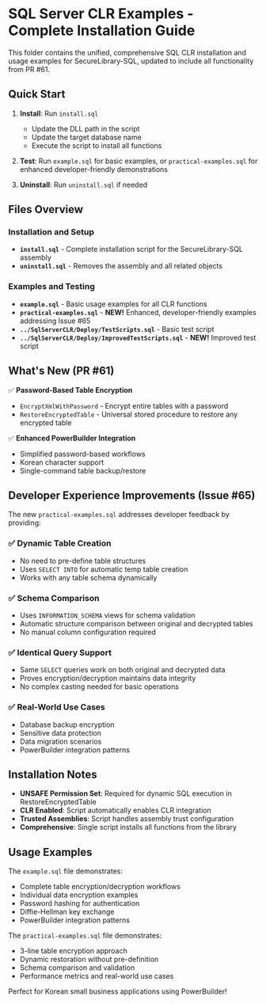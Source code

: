 # SQL Server CLR Examples - Complete Installation Guide

This folder contains the unified, comprehensive SQL CLR installation and usage examples for SecureLibrary-SQL, updated to include all functionality from PR #61.

## Quick Start

1. **Install**: Run `install.sql` 
   - Update the DLL path in the script
   - Update the target database name
   - Execute the script to install all functions

2. **Test**: Run `example.sql` for basic examples, or `practical-examples.sql` for enhanced developer-friendly demonstrations

3. **Uninstall**: Run `uninstall.sql` if needed

## Files Overview

### Installation and Setup
- **`install.sql`** - Complete installation script for the SecureLibrary-SQL assembly
- **`uninstall.sql`** - Removes the assembly and all related objects

### Examples and Testing  
- **`example.sql`** - Basic usage examples for all CLR functions
- **`practical-examples.sql`** - **NEW!** Enhanced, developer-friendly examples addressing Issue #65
- **`../SqlServerCLR/Deploy/TestScripts.sql`** - Basic test script
- **`../SqlServerCLR/Deploy/ImprovedTestScripts.sql`** - **NEW!** Improved test script

## What's New (PR #61)

✅ **Password-Based Table Encryption**
- `EncryptXmlWithPassword` - Encrypt entire tables with a password
- `RestoreEncryptedTable` - Universal stored procedure to restore any encrypted table

✅ **Enhanced PowerBuilder Integration**
- Simplified password-based workflows
- Korean character support
- Single-command table backup/restore

## Developer Experience Improvements (Issue #65)

The new `practical-examples.sql` addresses developer feedback by providing:

### ✅ **Dynamic Table Creation**
- No need to pre-define table structures
- Uses `SELECT INTO` for automatic temp table creation
- Works with any table schema dynamically

### ✅ **Schema Comparison**
- Uses `INFORMATION_SCHEMA` views for schema validation
- Automatic structure comparison between original and decrypted tables
- No manual column configuration required

### ✅ **Identical Query Support**
- Same `SELECT` queries work on both original and decrypted data
- Proves encryption/decryption maintains data integrity
- No complex casting needed for basic operations

### ✅ **Real-World Use Cases**
- Database backup encryption
- Sensitive data protection  
- Data migration scenarios
- PowerBuilder integration patterns

## Installation Notes

- **UNSAFE Permission Set**: Required for dynamic SQL execution in RestoreEncryptedTable
- **CLR Enabled**: Script automatically enables CLR integration
- **Trusted Assemblies**: Script handles assembly trust configuration
- **Comprehensive**: Single script installs all functions from the library

## Usage Examples

The `example.sql` file demonstrates:
- Complete table encryption/decryption workflows
- Individual data encryption examples
- Password hashing for authentication
- Diffie-Hellman key exchange
- PowerBuilder integration patterns

The `practical-examples.sql` file demonstrates:
- 3-line table encryption approach
- Dynamic restoration without pre-definition
- Schema comparison and validation
- Performance metrics and real-world use cases

Perfect for Korean small business applications using PowerBuilder!
